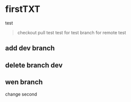 # firstTXT
test
> checkout pull test
test for test branch
 for remote test
## add dev branch
## delete branch dev
## wen branch
change second
